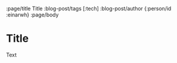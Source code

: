 :page/title Title
:blog-post/tags [:tech]
:blog-post/author {:person/id :einarwh}
:page/body

# Title

Text
